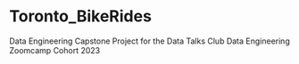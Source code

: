 # Toronto_BikeRides
Data Engineering Capstone Project for the Data Talks Club Data Engineering Zoomcamp Cohort 2023
